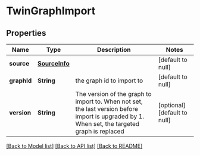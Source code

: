 # TwinGraphImport
## Properties

| Name | Type | Description | Notes |
|------------ | ------------- | ------------- | -------------|
| **source** | [**SourceInfo**](SourceInfo.md) |  | [default to null] |
| **graphId** | **String** | the graph id to import to | [default to null] |
| **version** | **String** | The version of the graph to import to.  When not set, the last version before import is upgraded by 1. When set, the targeted graph is replaced  | [optional] [default to null] |

[[Back to Model list]](../README.md#documentation-for-models) [[Back to API list]](../README.md#documentation-for-api-endpoints) [[Back to README]](../README.md)

